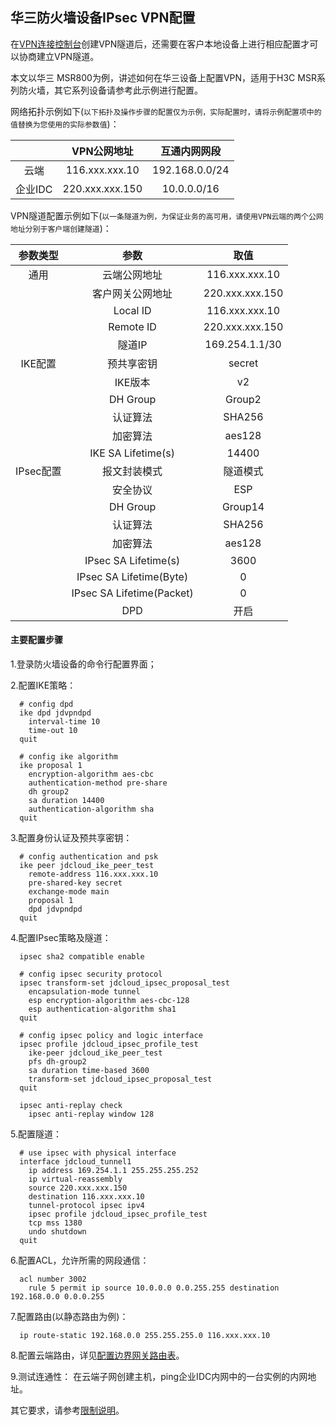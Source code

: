## 华三防火墙设备IPsec VPN配置
在[VPN连接控制台](https://cns-console.jdcloud.com/host/vpnConnection/list)创建VPN隧道后，还需要在客户本地设备上进行相应配置才可以协商建立VPN隧道。

本文以华三 MSR800为例，讲述如何在华三设备上配置VPN，适用于H3C MSR系列防火墙，其它系列设备请参考此示例进行配置。

网络拓扑示例如下(``以下拓扑及操作步骤的配置仅为示例，实际配置时，请将示例配置项中的值替换为您使用的实际参数值``)：

|  | VPN公网地址 | 互通内网网段 |
|:---:|:---:|:---:|
| 云端 | 116.xxx.xxx.10 | 192.168.0.0/24 |
| 企业IDC | 220.xxx.xxx.150 | 10.0.0.0/16 |

VPN隧道配置示例如下(``以一条隧道为例，为保证业务的高可用，请使用VPN云端的两个公网地址分别于客户端创建隧道``)：

| 参数类型 | 参数 | 取值 |
|:---:|:---:|:---:|
| 通用 | 云端公网地址 | 116.xxx.xxx.10 |
|  | 客户网关公网地址 | 220.xxx.xxx.150 |
|  | Local ID | 116.xxx.xxx.10 |
|  | Remote ID | 220.xxx.xxx.150 |
|  | 隧道IP | 169.254.1.1/30 |
| IKE配置 | 预共享密钥 | secret |
|  | IKE版本 | v2 |
|  | DH Group | Group2 |
|  | 认证算法 | SHA256 |
|  | 加密算法 | aes128 |
|  | IKE SA Lifetime(s) | 14400 |
| IPsec配置 | 报文封装模式 | 隧道模式 |
|  | 安全协议 | ESP |
|  | DH Group | Group14 |
|  | 认证算法 | SHA256 |
|  | 加密算法 | aes128 |
|  | IPsec SA Lifetime(s) | 3600 |
|  | IPsec SA Lifetime(Byte) | 0 |
|  | IPsec SA Lifetime(Packet) | 0 |
|  | DPD | 开启 |

#### 主要配置步骤
1.登录防火墙设备的命令行配置界面；

2.配置IKE策略：
```shell
  # config dpd
  ike dpd jdvpndpd
    interval-time 10
    time-out 10
  quit

  # config ike algorithm
  ike proposal 1
    encryption-algorithm aes-cbc
    authentication-method pre-share
    dh group2
    sa duration 14400
    authentication-algorithm sha
  quit
```

3.配置身份认证及预共享密钥：
```shell
  # config authentication and psk
  ike peer jdcloud_ike_peer_test
    remote-address 116.xxx.xxx.10
    pre-shared-key secret
    exchange-mode main
    proposal 1
    dpd jdvpndpd
  quit
```

4.配置IPsec策略及隧道：
```shell
  ipsec sha2 compatible enable

  # config ipsec security protocol
  ipsec transform-set jdcloud_ipsec_proposal_test
    encapsulation-mode tunnel
    esp encryption-algorithm aes-cbc-128
    esp authentication-algorithm sha1
  quit

  # config ipsec policy and logic interface
  ipsec profile jdcloud_ipsec_profile_test
    ike-peer jdcloud_ike_peer_test
    pfs dh-group2
    sa duration time-based 3600
    transform-set jdcloud_ipsec_proposal_test
  quit

  ipsec anti-replay check
    ipsec anti-replay window 128
```

5.配置隧道：
```shell
  # use ipsec with physical interface
  interface jdcloud_tunnel1
    ip address 169.254.1.1 255.255.255.252
    ip virtual-reassembly
    source 220.xxx.xxx.150
    destination 116.xxx.xxx.10
    tunnel-protocol ipsec ipv4
    ipsec profile jdcloud_ipsec_profile_test
    tcp mss 1380
    undo shutdown
  quit
```

6.配置ACL，允许所需的网段通信：
```shell
  acl number 3002
    rule 5 permit ip source 10.0.0.0 0.0.255.255 destination 192.168.0.0 0.0.0.255
```

7.配置路由(以静态路由为例)：
```shell
  ip route-static 192.168.0.0 255.255.255.0 116.xxx.xxx.10
```

8.配置云端路由，详见[配置边界网关路由表](../../Operation-Guide/Route-Management/Border-Gateway-Route-Configuration.md)。

9.测试连通性：
在云端子网创建主机，ping企业IDC内网中的一台实例的内网地址。

其它要求，请参考[限制说明](../../Introduction/Restrictions.md)。
